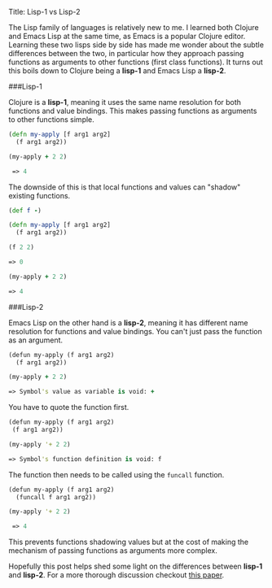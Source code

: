 Title: Lisp-1 vs Lisp-2

The Lisp family of languages is relatively new to me. I learned both Clojure and Emacs Lisp at the same time, as Emacs is a popular Clojure editor. Learning these two lisps side by side has made me wonder about the subtle differences between the two, in particular how they approach passing functions as arguments to other functions (first class functions). It turns out this boils down to Clojure being a **lisp-1** and Emacs Lisp a **lisp-2**.

###Lisp-1

Clojure is a **lisp-1**, meaning it uses the same name resolution for both functions and value bindings. This makes passing functions as arguments to other functions simple.

```clojure
(defn my-apply [f arg1 arg2]
  (f arg1 arg2))

(my-apply + 2 2)

 => 4
```

The downside of this is that local functions and values can "shadow" existing functions.

```clojure
(def f -)

(defn my-apply [f arg1 arg2]
  (f arg1 arg2))

(f 2 2)

=> 0

(my-apply + 2 2)

=> 4
```

###Lisp-2

Emacs Lisp on the other hand is a **lisp-2**, meaning it has different name resolution for functions and value bindings. You can't just pass the function as an argument.

```clojure
(defun my-apply (f arg1 arg2)
  (f arg1 arg2))

(my-apply + 2 2)

=> Symbol's value as variable is void: +
```

You have to quote the function first.

```clojure
(defun my-apply (f arg1 arg2)
 (f arg1 arg2))

(my-apply '+ 2 2)

=> Symbol's function definition is void: f
```

The function then needs to be called using the `funcall` function.

```clojure
(defun my-apply (f arg1 arg2)
  (funcall f arg1 arg2))

(my-apply '+ 2 2)

 => 4
```

This prevents functions shadowing values but at the cost of making the mechanism of passing functions as arguments more complex.

Hopefully this post helps shed some light on the differences between **lisp-1** and **lisp-2**. For a more thorough discussion checkout [this paper](http://www.nhplace.com/kent/Papers/Technical-Issues.html).
